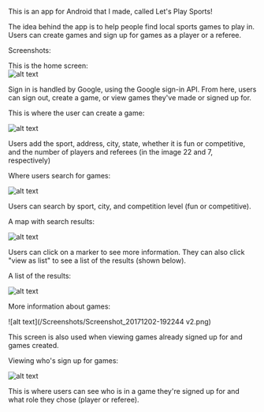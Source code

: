 This is an app for Android that I made, called Let's Play Sports! 

The idea behind the app is to help people find local sports games to play in. Users can create games and sign up for games as a player or a referee. 

Screenshots: 

This is the home screen:  
![alt text](/Screenshots/Screenshot_20171210-150127.png)

Sign in is handled by Google, using the Google sign-in API. From here, users can sign out, create a game, or view games they've made or signed up for.


This is where the user can create a game: 

![alt text](/Screenshots/Screenshot_20171202-192107.png)

Users add the sport, address, city, state, whether it is fun or competitive, and the number of players and referees (in the image 22 and 7, respectively)

Where users search for games: 

![alt text](/Screenshots/Screenshot_20171202-192143.png)

Users can search by sport, city, and competition level (fun or competitive). 

A map with search results: 

![alt text](/Screenshots/Screenshot_20171202-192233.png)

Users can click on a marker to see more information. They can also click "view as list" to see a list of the results (shown below). 

A list of the results: 

![alt text](/Screenshots/list_of_buttons.png)

More information about games: 

![alt text](/Screenshots/Screenshot_20171202-192244 v2.png)


This screen is also used when viewing games already signed up for and games created. 

Viewing who's sign up for games: 

![alt text](/Screenshots/whosin.png)

This is where users can see who is in a game they're signed up for and what role they chose (player or referee). 